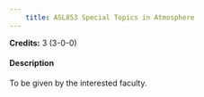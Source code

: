 ```yaml
---
    title: ASL853 Special Topics in Atmosphere
---
```

**Credits:** 3 (3-0-0)



#### Description 
To be given by the interested faculty.